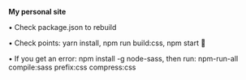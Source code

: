 **My personal site**

• Check package.json to rebuild

• Check points: yarn install, npm run build:css, npm start 🚀

• If you get an error: npm install -g node-sass, then run: npm-run-all compile:sass prefix:css compress:css
